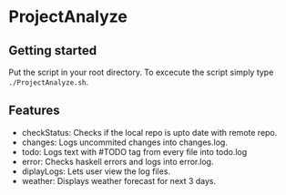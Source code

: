 # ProjectAnalyze
## Getting started
Put the script in your root directory. To excecute the script simply type `./ProjectAnalyze.sh`.

## Features
- checkStatus: Checks if the local repo is upto date with remote repo.
- changes: Logs uncommited changes into changes.log.
- todo: Logs text with #TODO tag from every file into todo.log
- error: Checks haskell errors and logs into error.log.
- diplayLogs: Lets user view the log files.
- weather: Displays weather forecast for next 3 days.
